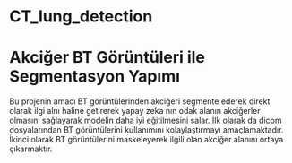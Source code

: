 # CT_lung_detection

# Akciğer BT Görüntüleri ile Segmentasyon Yapımı 
Bu projenin amacı BT görüntülerinden akciğeri segmente ederek direkt olarak ilgi alnı haline getirerek yapay zeka nın odak alanın akciğerler olmasını sağlayarak modelin daha iyi eğitilmesini salar.
İlk olarak da dicom dosyalarından BT görüntülerini kullanımını kolaylaştırmayı amaçlamaktadır. 
İkinci olarak BT görüntülerini maskeleyerek ilgili olan akciğer alanını ortaya çıkarmaktır.

